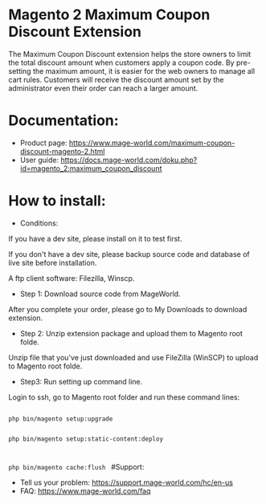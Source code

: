 # Magento 2 Maximum Coupon Discount Extension
The Maximum Coupon Discount extension helps the store owners to limit the total discount amount when customers apply a coupon code. By pre-setting the maximum amount, it is easier for the web owners to manage all cart rules. Customers will receive the discount amount set by the administrator even their order can reach a larger amount. 
# Documentation:
* Product page: https://www.mage-world.com/maximum-coupon-discount-magento-2.html
* User guide: https://docs.mage-world.com/doku.php?id=magento_2:maximum_coupon_discount
# How to install:
* Conditions:

If you have a dev site, please install on it to test first.

If you don't have a dev site, please backup source code and database of live site before installation.

A ftp client software: Filezilla, Winscp.

* Step 1: Download source code from MageWorld.

After you complete your order, please go to My Downloads to download extension.

* Step 2: Unzip extension package and upload them to Magento root folde.

Unzip file that you've just downloaded and use FileZilla (WinSCP) to upload to Magento root folde.

* Step3: Run setting up command line.

Login to ssh, go to Magento root folder and run these command lines:

<code>
php bin/magento setup:upgrade

php bin/magento setup:static-content:deploy

php bin/magento cache:flush
</code>
#Support: 
* Tell us your problem: https://support.mage-world.com/hc/en-us
* FAQ: https://www.mage-world.com/faq

